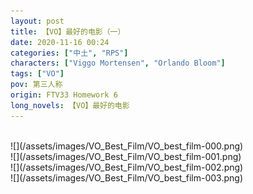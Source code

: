 ```yaml
---
layout: post
title: 【VO】最好的电影（一）
date: 2020-11-16 00:24
categories: ["中土", "RPS"]
characters: ["Viggo Mortensen", "Orlando Bloom"]
tags: ["VO"]
pov: 第三人称
origin: FTV33 Homework 6
long_novels: 【VO】最好的电影
---
```


<br>
![](/assets/images/VO_Best_Film/VO_best_film-000.png)
<br>
![](/assets/images/VO_Best_Film/VO_best_film-001.png)
<br>
![](/assets/images/VO_Best_Film/VO_best_film-002.png)
<br>
![](/assets/images/VO_Best_Film/VO_best_film-003.png)
